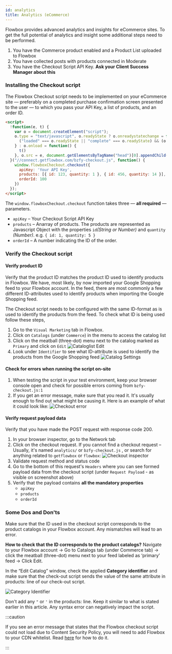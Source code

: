 ```yaml
---
id: analytics
title: Analytics (eCommerce)
---
```


Flowbox provides advanced analytics and insights for eCommerce sites. To get the full potential of analytics and insight some additional steps need to be performed.

1. You have the Commerce product enabled and a Product List uploaded to Flowbox
2. You have collected posts with products connected in Moderate
3. You have the Checkout Script API Key. **Ask your Client Success Manager about this**

### Installing the Checkout script

The Flowbox Checkout script needs to be implemented on your eCommerce site — preferably on a completed purchase confirmation screen presented to the user — to which you pass your API Key, a list of products, and an order ID.

```html
<script>
  !function(e, t) {
    var o = document.createElement("script");
    o.type = "text/javascript", o.readyState ? o.onreadystatechange = function() {
      ("loaded" === o.readyState || "complete" === o.readyState) && (o.onreadystatechange = null, t())
    } : o.onload = function() {
      t()
    }, o.src = e, document.getElementsByTagName("head")[0].appendChild(o)
  }("//connect.getflowbox.com/bzfy-checkout.js", function() {
    window.flowboxCheckout.checkout({
      apiKey: 'Your API Key',
      products: [{ id: 123, quantity: 1 }, { id: 456, quantity: 14 }],
      orderId: 100
    })
  });
</script>
```

The `window.flowboxCheckout.checkout` function takes three — **all required** — parameters.

* `apiKey` – Your Checkout Script API Key
* `products` – Anarray of products. The products are represented as Javascript Object with the properties `id`*(String or Number)* and `quantity` *(Number)*. e.g. `{ id: 1, quantity: 5 }`
* `orderId`  – A number indicating the ID of the order.

### Verify the Checkout script

#### Verify product ID

Verify that the product ID matches the product ID used to identify products in Flowbox. We have, most likely, by now imported your Google Shopping feed to your Flowbox account. In the feed, there are most commonly a few different ID-attributes used to identify products when importing the Google Shopping feed.

The Checkout script needs to be configured with the same ID-format as is used to identify the products from the feed. To check what ID is being used follow these steps,

1. Go to the `Visual Marketing` tab in Flowbox.
2. Click on `Catalogs` (under `Commerce`) in the menu to access the catalog list
3. Click on the meatball (three-dot) menu next to the catalog marked as `Primary` and click on `Edit` ![Cataloglist Edit](/img/docs/cataloglist_edit.png)
4. Look under `Identifier` to see what ID-attribute is used to identify the products from the Google Shopping feed ![Catalog Settings](/img/docs/catalog_settings.png)

#### Check for errors when running the script on-site

1. When testing the script in your test environment, keep your browser console open and check for possible errors coming from `bzfy-checkout.js:1`
2. If you get an error message, make sure that you read it. It's usually enough to find out what might be causing it. Here is an example of what it could look like: ![Checkout error](/img/docs/checkouterror.png)

#### Verify request payload data

Verify that you have made the POST request with response code 200.

1. In your browser inspector, go to the Network tab
2. Click on the checkout request. If you cannot find a checkout request – Usually, it's named `analytics/` or `bzfy-checkout.js` , or search for anything related to `getflowbox` or `flowbox`: ![Checkout inspector](/img/docs/checkout_inspector.jpg)
3. Validate request method and status code
4. Go to the bottom of this request's `Headers` where you can see formed payload data from the checkout script (under `Request Payload` - as visible on screenshot above)
5. Verify that the payload contains **all the mandatory properties**
    * `apiKey`
    * `products`
    * `orderId`

### Some Dos and Don'ts

Make sure that the ID used in the checkout script corresponds to the product catalogs in your Flowbox account. Any mismatches will lead to an error.

**How to check that the ID corresponds to the product catalogs?**
Navigate to your Flowbox account -> Go to Catalogs tab (under Commerce tab) -> click the meatball (three-dot) menu next to your feed labeled as ‘primary’ feed -> Click Edit.

In the “Edit Catalog” window, check the applied **Category identifier** and make sure that the check-out script sends the value of the same attribute in products: line of our check-out script.

![Category Identifier](/img/docs/category_identifier.png)

Don't add any `"` or `'` in the products: line. Keep it similar to what is stated earlier in this article. Any syntax error can negatively impact the script.

:::caution

If you see an error message that states that the Flowbox checkout script could not load due to Content Security Policy, you will need to add Flowbox to your CDN whitelist. Read [here](/docs/quickstart#content-security-policy-csp-error) for how to do it.

:::
